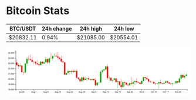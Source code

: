 # Bitcoin Stats

BTC/USDT|24h change|24h high|24h low|
|---|---|---|---|
|$20832.11|0.94%|$21085.00|$20554.01|

<img src="./chart.svg">
